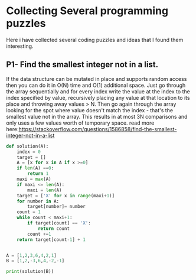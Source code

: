 # Collecting Several programming puzzles
Here i have collected several coding puzzles and ideas that I found them interesting.

## P1- Find the smallest integer not in a list.
If the data structure can be mutated in place and supports random access then you can do it in O(N) time and O(1) additional space. Just go through the array sequentially and for every index write the value at the index to the index specified by value, recursively placing any value at that location to its place and throwing away values > N. Then go again through the array looking for the spot where value doesn't match the index - that's the smallest value not in the array. This results in at most 3N comparisons and only uses a few values worth of temporary space.
read more here:https://stackoverflow.com/questions/1586858/find-the-smallest-integer-not-in-a-list

```py
def solution(A):
    index = 0
    target = []
    A = [x for x in A if x >=0]
    if len(A) ==0:
        return 1
    maxi = max(A)
    if maxi <= len(A):
        maxi = len(A)
    target = ['X' for x in range(maxi+1)]
    for number in A:
        target[number]= number
    count = 1
    while count < maxi+1:
        if target[count] == 'X':
            return count
        count +=1
    return target[count-1] + 1


A = [1,2,3,6,4,2,1]
B = [1,2,-3,6,4,-2,-1]

print(solution(B))

```
